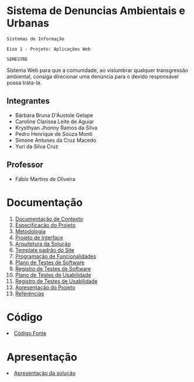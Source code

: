 # Sistema de Denuncias Ambientais e Urbanas

`Sistemas de Informação`

`Eixo 1 - Projeto: Aplicações Web`

`SEMESTRE`

Sistema Web para que a comunidade, ao vislumbrar qualquer transgressão ambiental, consiga direcionar uma denúncia para o devido responsável possa trata-la.

## Integrantes

- Bárbara Bruna D'Áustole Gelape 
- Caroline Clarissa Leite de Aguiar
- Krysthyan Jhonny Ramos da Silva
- Pedro Henrique de Souza Monti
- Simone Antunes da Cruz Macedo
- Yuri da Silva Cruz

## Professor

- Fábio Martins de Oliveira

# Documentação

<ol>
<li><a href="docs/1-Documentação de Contexto.md"> Documentação de Contexto</a></li>
<li><a href="docs/2-Especificação do Projeto.md"> Especificação do Projeto</a></li>
<li><a href="docs/3-Metodologia.md"> Metodologia</a></li>
<li><a href="docs/4-Projeto de Interface.md"> Projeto de Interface</a></li>
<li><a href="docs/5-Arquitetura da Solução.md"> Arquitetura da Solução</a></li>
<li><a href="docs/6-Template padrão do Site.md"> Template padrão do Site</a></li>
<li><a href="docs/7-Programação de Funcionalidades.md"> Programação de Funcionalidades</a></li>
<li><a href="docs/8-Plano de Testes de Software.md"> Plano de Testes de Software</a></li>
<li><a href="docs/9-Registro de Testes de Software.md"> Registro de Testes de Software</a></li>
<li><a href="docs/10-Plano de Testes de Usabilidade.md"> Plano de Testes de Usabilidade</a></li>
<li><a href="docs/11-Registro de Testes de Usabilidade.md"> Registro de Testes de Usabilidade</a></li>
<li><a href="docs/12-Apresentação do Projeto.md"> Apresentação do Projeto</a></li>
<li><a href="docs/13-Referências.md"> Referências</a></li>
</ol>

# Código

<li><a href="src/README.md"> Código Fonte</a></li>

# Apresentação

<li><a href="presentation/README.md"> Apresentação da solução</a></li>
